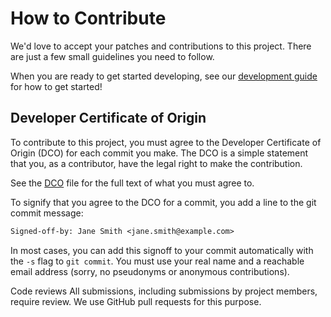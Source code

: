 # How to Contribute

We'd love to accept your patches and contributions to this project. There are just a few small guidelines you need to follow.

When you are ready to get started developing, see our [development guide](/contributing/development) for how to get started!

## Developer Certificate of Origin ##

To contribute to this project, you must agree to the Developer Certificate of
Origin (DCO) for each commit you make. The DCO is a simple statement that you,
as a contributor, have the legal right to make the contribution.

See the [DCO](/contributing/DCO) file for the full text of what you must agree to.

To signify that you agree to the DCO for a commit, you add a line to the git
commit message:

```txt
Signed-off-by: Jane Smith <jane.smith@example.com>
```

In most cases, you can add this signoff to your commit automatically with the
`-s` flag to `git commit`. You must use your real name and a reachable email
address (sorry, no pseudonyms or anonymous contributions).

Code reviews
All submissions, including submissions by project members, require review. We use GitHub pull requests for this purpose.
